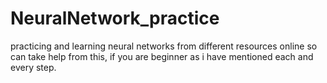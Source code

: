 # NeuralNetwork_practice
practicing and learning neural networks from different resources online so can take help from this, if you are beginner as i have mentioned each and every step.
